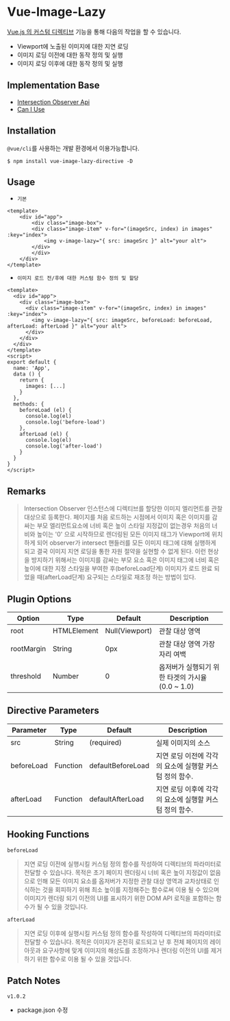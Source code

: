 # Vue-Image-Lazy
[Vue.js 의 커스텀 디렉티브](https://kr.vuejs.org/v2/guide/custom-directive.html) 기능을 통해 다음의 작업을 할 수 있습니다.
- Viewport에 노출된 이미지에 대한 지연 로딩
- 이미지 로딩 이전에 대한 동작 정의 및 실행
- 이미지 로딩 이후에 대한 동작 정의 및 실행

## Implementation Base
- [Intersection Observer Api](https://developer.mozilla.org/ko/docs/Web/API/Intersection_Observer_API)
- [Can I Use](https://caniuse.com/?search=Intersection%20Observer)

## Installation
`@vue/cli`를 사용하는 개발 환경에서 이용가능합니다.
```
$ npm install vue-image-lazy-directive -D
```

## Usage

- `기본`
```vue
<template>
    <div id="app">
        <div class="image-box">
        <div class="image-item" v-for="(imageSrc, index) in images" :key="index">
            <img v-image-lazy="{ src: imageSrc }" alt="your alt">
        </div>
        </div>
    </div>
</template>
```

- `이미지 로드 전/후에 대한 커스텀 함수 정의 및 할당`
```vue
<template>
  <div id="app">
    <div class="image-box">
      <div class="image-item" v-for="(imageSrc, index) in images" :key="index">
        <img v-image-lazy="{ src: imageSrc, beforeLoad: beforeLoad, afterLoad: afterLoad }" alt="your alt">
      </div>
    </div>
  </div>
</template>
<script>
export default {
  name: 'App',
  data () {
    return {
      images: [...]
    }
  },
  methods: {
    beforeLoad (el) {
      console.log(el)
      console.log('before-load')
    },
    afterLoad (el) {
      console.log(el)
      console.log('after-load')
    }
  }
}
</script>
```

## Remarks
> Intersection Observer 인스턴스에 디렉티브를 할당한 이미지 엘리먼트를 관찰 대상으로 등록한다. 페이지를 처음 로드하는 시점에서 이미지 혹은 이미지를 감싸는 부모 엘리먼트요소에 너비 혹은 높이 스타일 지정값이 없는경우 처음의 너비와 높이는 '0' 으로 시작하므로 렌더링된 모든 이미지 태그가 Viewport에 위치하게 되어 observer가 intersect 핸들러를 모든 이미지 태그에 대해 실행하게 되고 결국 이미지 지연 로딩을 통한 자원 절약을 실현할 수 없게 된다. 이런 현상을 방지하기 위해서는 이미지를 감싸는 부모 요소 혹은 이미지 태그에 너비 혹은 높이에 대한 지정 스타일을 부여한 후(beforeLoad단계) 이미지가 로드 완료 되었을 때(afterLoad단계) 요구되는 스타일로 재조정 하는 방법이 있다.

## Plugin Options
| Option                  | Type     | Default | Description
| ---------------------- | -------- |-------- |---------------
| root | HTMLElement | Null(Viewport) | 관찰 대상 영역
| rootMargin | String | 0px | 관찰 대상 영역 가장자리 여백
| threshold | Number | 0 | 옵저버가 실행되기 위한 타겟의 가시율 (0.0 ~ 1.0)

## Directive Parameters
| Parameter                  | Type     | Default | Description
| ---------------------- | -------- |-------- |---------------
| src | String | (required) | 실제 이미지의 소스
| beforeLoad | Function | defaultBeforeLoad | 지연 로딩 이전에 각각의 요소에 실행할 커스텀 정의 함수.
| afterLoad | Function | defaultAfterLoad | 지연 로딩 이후에 각각의 요소에 실행할 커스텀 정의 함수.

## Hooking Functions
`beforeLoad`
> 지연 로딩 이전에 실행시킬 커스텀 정의 함수를 작성하여 디렉티브의 파라미터로 전달할 수 있습니다. 목적은 초기 페이지 렌더링시 너비 혹은 높이 지정값이 없음으로 인해 모든 이미지 요소를 옵저버가 지정한 관찰 대상 영역과 교차상태로 인식하는 것을 회피하기 위해 최소 높이를 지정해주는 함수로써 이용 될 수 있으며 이미지가 렌더링 되기 이전의 UI를 표시하기 위한 DOM API 로직을 포함하는 함수가 될 수 있을 것입니다.

`afterLoad`
> 지연 로딩 이후에 실행시킬 커스텀 정의 함수를 작성하여 디렉티브의 파라미터로 전달할 수 있습니다. 목적은 이미지가 온전히 로드되고 난 후 전체 페이지의 레이아웃과 요구사항에 맞게 이미지의 해상도를 조정하거나 렌더링 이전의 UI를 제거하기 위한 함수로 이용 될 수 있을 것입니다.

## Patch Notes
`v1.0.2`
- package.json 수정